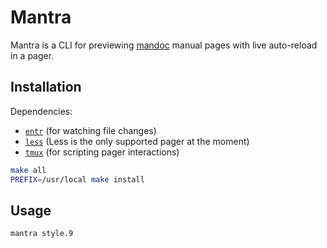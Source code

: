 # Mantra

Mantra is a CLI for previewing [mandoc](https://mandoc.bsd.lv/) manual pages with live auto-reload in a pager.

## Installation

Dependencies:

- [`entr`](http://eradman.com/entrproject/) (for watching file changes)
- [`less`](https://www.greenwoodsoftware.com/less/) (Less is the only supported pager at the moment)
- [`tmux`](https://github.com/tmux/tmux/wiki) (for scripting pager interactions)

```sh
make all
PREFIX=/usr/local make install
```

## Usage

```sh
mantra style.9
```
